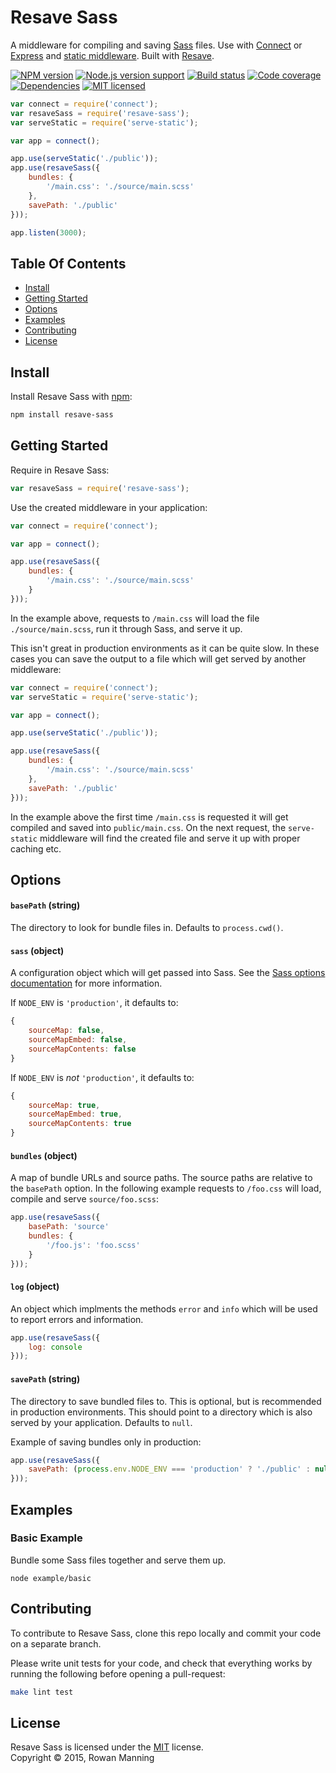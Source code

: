 
Resave Sass
===========

A middleware for compiling and saving [Sass][sass] files. Use with [Connect][connect] or [Express][express] and [static middleware][serve-static]. Built with [Resave][resave].

[![NPM version][shield-npm]][info-npm]
[![Node.js version support][shield-node]][info-node]
[![Build status][shield-build]][info-build]
[![Code coverage][shield-coverage]][info-coverage]
[![Dependencies][shield-dependencies]][info-dependencies]
[![MIT licensed][shield-license]][info-license]

```js
var connect = require('connect');
var resaveSass = require('resave-sass');
var serveStatic = require('serve-static');

var app = connect();

app.use(serveStatic('./public'));
app.use(resaveSass({
    bundles: {
        '/main.css': './source/main.scss'
    },
    savePath: './public'
}));

app.listen(3000);
```


Table Of Contents
-----------------

- [Install](#install)
- [Getting Started](#getting-started)
- [Options](#options)
- [Examples](#examples)
- [Contributing](#contributing)
- [License](#license)


Install
-------

Install Resave Sass with [npm][npm]:

```sh
npm install resave-sass
```


Getting Started
---------------

Require in Resave Sass:

```js
var resaveSass = require('resave-sass');
```

Use the created middleware in your application:

```js
var connect = require('connect');

var app = connect();

app.use(resaveSass({
    bundles: {
        '/main.css': './source/main.scss'
    }
}));
```

In the example above, requests to `/main.css` will load the file `./source/main.scss`, run it through Sass, and serve it up.

This isn't great in production environments as it can be quite slow. In these cases you can save the output to a file which will get served by another middleware:

```js
var connect = require('connect');
var serveStatic = require('serve-static');

var app = connect();

app.use(serveStatic('./public'));

app.use(resaveSass({
    bundles: {
        '/main.css': './source/main.scss'
    },
    savePath: './public'
}));
```

In the example above the first time `/main.css` is requested it will get compiled and saved into `public/main.css`. On the next request, the `serve-static` middleware will find the created file and serve it up with proper caching etc.


Options
-------

#### `basePath` (string)

The directory to look for bundle files in. Defaults to `process.cwd()`.

#### `sass` (object)

A configuration object which will get passed into Sass. See the [Sass options documentation][sass-opts] for more information.

If `NODE_ENV` is `'production'`, it defaults to:

```js
{
    sourceMap: false,
    sourceMapEmbed: false,
    sourceMapContents: false
}
```

If `NODE_ENV` is *not* `'production'`, it defaults to:

```js
{
    sourceMap: true,
    sourceMapEmbed: true,
    sourceMapContents: true
}
```

#### `bundles` (object)

A map of bundle URLs and source paths. The source paths are relative to the `basePath` option. In the following example requests to `/foo.css` will load, compile and serve `source/foo.scss`:

```js
app.use(resaveSass({
    basePath: 'source'
    bundles: {
        '/foo.js': 'foo.scss'
    }
}));
```

#### `log` (object)

An object which implments the methods `error` and `info` which will be used to report errors and information.

```js
app.use(resaveSass({
    log: console
}));
```

#### `savePath` (string)

The directory to save bundled files to. This is optional, but is recommended in production environments. This should point to a directory which is also served by your application. Defaults to `null`.

Example of saving bundles only in production:

```js
app.use(resaveSass({
    savePath: (process.env.NODE_ENV === 'production' ? './public' : null)
}));
```


Examples
--------

### Basic Example

Bundle some Sass files together and serve them up.

```
node example/basic
```


Contributing
------------

To contribute to Resave Sass, clone this repo locally and commit your code on a separate branch.

Please write unit tests for your code, and check that everything works by running the following before opening a pull-request:

```sh
make lint test
```


License
-------

Resave Sass is licensed under the [MIT][info-license] license.  
Copyright &copy; 2015, Rowan Manning



[sass]: https://github.com/sass/node-sass
[sass-opts]: https://github.com/sass/node-sass#options
[connect]: https://github.com/senchalabs/connect
[express]: http://expressjs.com/
[npm]: https://npmjs.org/
[resave]: https://github.com/rowanmanning/resave
[serve-static]: https://github.com/expressjs/serve-static

[info-coverage]: https://coveralls.io/github/rowanmanning/resave-sass
[info-dependencies]: https://gemnasium.com/rowanmanning/resave-sass
[info-license]: LICENSE
[info-node]: package.json
[info-npm]: https://www.npmjs.com/package/resave-sass
[info-build]: https://travis-ci.org/rowanmanning/resave-sass
[shield-coverage]: https://img.shields.io/coveralls/rowanmanning/resave-sass.svg
[shield-dependencies]: https://img.shields.io/gemnasium/rowanmanning/resave-sass.svg
[shield-license]: https://img.shields.io/badge/license-MIT-blue.svg
[shield-node]: https://img.shields.io/badge/node.js%20support-4–5-brightgreen.svg
[shield-npm]: https://img.shields.io/npm/v/resave-sass.svg
[shield-build]: https://img.shields.io/travis/rowanmanning/resave-sass/master.svg
